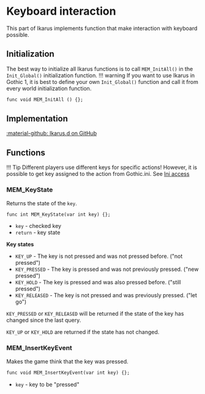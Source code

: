# Keyboard interaction
This part of Ikarus implements function that make interaction with keyboard possible.

## Initialization
The best way to initialize all Ikarus functions is to call `MEM_InitAll()` in the `Init_Global()` initialization function. 
!!! warning
    If you want to use Ikarus in Gothic 1, it is best to define your own `Init_Global()` function and call it from every world initialization function.

```dae
func void MEM_InitAll () {};
```

## Implementation
[:material-github: Ikarus.d on GitHub](https://github.com/Lehona/Ikarus/blob/master/Ikarus.d#L4198)

## Functions
!!! Tip
    Different players use different keys for specific actions! However, it is possible to get key assigned to the action from Gothic.ini. See [Ini access](ini_access.md#key-functions)
### MEM_KeyState
Returns the state of the `key`.
```dae
func int MEM_KeyState(var int key) {};
```

- `key` - checked key
- `return` - key state

**Key states**

- `KEY_UP` - The key is not pressed and was not pressed before. ("not pressed")
- `KEY_PRESSED` - The key is pressed and was not previously pressed. ("new pressed")
- `KEY_HOLD` - The key is pressed and was also pressed before. ("still pressed")
- `KEY_RELEASED` - The key is not pressed and was previously pressed. ("let go")

`KEY_PRESSED` or `KEY_RELEASED` will be returned if the state of the key has changed since the last query.

`KEY_UP` or `KEY_HOLD` are returned if the state has not changed.

### MEM_InsertKeyEvent
Makes the game think that the key was pressed.
```dae
func void MEM_InsertKeyEvent(var int key) {};
```

- `key` - key to be "pressed"
